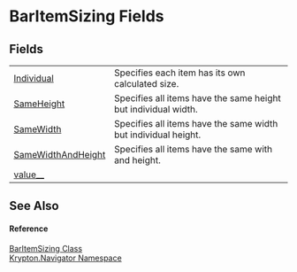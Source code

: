 # BarItemSizing Fields




## Fields
<table>
<tr>
<td><a href="d3562589-17d0-dc69-addf-e75f2ad188d7.md">Individual</a></td>
<td>Specifies each item has its own calculated size.</td></tr>
<tr>
<td><a href="8c13e65f-4f1a-77d9-bb52-f7a681002dee.md">SameHeight</a></td>
<td>Specifies all items have the same height but individual width.</td></tr>
<tr>
<td><a href="73f62df3-e41b-c427-3aca-e09a9131ae09.md">SameWidth</a></td>
<td>Specifies all items have the same width but individual height.</td></tr>
<tr>
<td><a href="2dc60026-0bda-1f80-7b15-9231dc2bf8ac.md">SameWidthAndHeight</a></td>
<td>Specifies all items have the same with and height.</td></tr>
<tr>
<td><a href="023291fa-e95d-fd60-47fc-448fb8649d4b.md">value__</a></td>
<td> </td></tr>
</table>

## See Also


#### Reference
<a href="1e1d163c-f67d-fc71-5636-191f994b2037.md">BarItemSizing Class</a>  
<a href="a21ac074-d119-3dc6-bd1c-d3a12c0128bc.md">Krypton.Navigator Namespace</a>  

